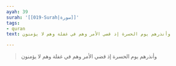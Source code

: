 ```yaml
---
ayah: 39
surah: '[[019-Surah|سورة]]'
tags:
- quran
text: وأنذرهم يوم الحسرة إذ قضي الأمر وهم في غفلة وهم لا يؤمنون

---
```

> وأنذرهم يوم الحسرة إذ قضي الأمر وهم في غفلة وهم لا يؤمنون
